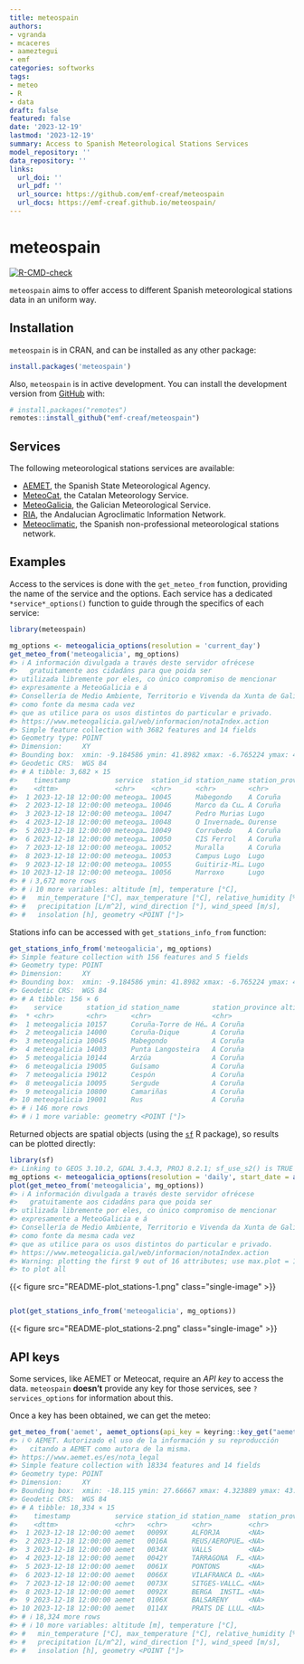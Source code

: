 ```yaml
---
title: meteospain
authors:
- vgranda
- mcaceres
- aameztegui
- emf
categories: softworks
tags:
- meteo
- R
- data
draft: false
featured: false
date: '2023-12-19'
lastmod: '2023-12-19'
summary: Access to Spanish Meteorological Stations Services
model_repository: ''
data_repository: ''
links:
  url_doi: ''
  url_pdf: ''
  url_source: https://github.com/emf-creaf/meteospain
  url_docs: https://emf-creaf.github.io/meteospain/
---
```

# meteospain

[![R-CMD-check](https://github.com/emf-creaf/meteospain/actions/workflows/R-CMD-check.yaml/badge.svg?branch=main)](https://github.com/emf-creaf/meteospain/actions/workflows/R-CMD-check.yaml)

`meteospain` aims to offer access to different Spanish meteorological
stations data in an uniform way.

## Installation

`meteospain` is in CRAN, and can be installed as any other package:

``` r
install.packages('meteospain')
```

Also, `meteospain` is in active development. You can install the
development version from [GitHub](https://github.com/) with:

``` r
# install.packages("remotes")
remotes::install_github("emf-creaf/meteospain")
```

## Services

The following meteorological stations services are available:

- [AEMET](https://www.aemet.es/en/portada), the Spanish State
  Meteorological Agency.
- [MeteoCat](https://meteo.cat), the Catalan Meteorology Service.
- [MeteoGalicia](https://www.meteogalicia.gal/web/inicio.action), the
  Galician Meteorological Service.
- [RIA](https://www.juntadeandalucia.es/agriculturaypesca/ifapa/riaweb/web/),
  the Andalucian Agroclimatic Information Network.
- [Meteoclimatic](https://www.meteoclimatic.net/), the Spanish
  non-professional meteorological stations network.

## Examples

Access to the services is done with the `get_meteo_from` function,
providing the name of the service and the options. Each service has a
dedicated `*service*_options()` function to guide through the specifics
of each service:

``` r
library(meteospain)

mg_options <- meteogalicia_options(resolution = 'current_day')
get_meteo_from('meteogalicia', mg_options)
#> ℹ A información divulgada a través deste servidor ofrécese
#>   gratuitamente aos cidadáns para que poida ser
#> utilizada libremente por eles, co único compromiso de mencionar
#> expresamente a MeteoGalicia e á
#> Consellería de Medio Ambiente, Territorio e Vivenda da Xunta de Galicia
#> como fonte da mesma cada vez
#> que as utilice para os usos distintos do particular e privado.
#> https://www.meteogalicia.gal/web/informacion/notaIndex.action
#> Simple feature collection with 3682 features and 14 fields
#> Geometry type: POINT
#> Dimension:     XY
#> Bounding box:  xmin: -9.184586 ymin: 41.8982 xmax: -6.765224 ymax: 43.734
#> Geodetic CRS:  WGS 84
#> # A tibble: 3,682 × 15
#>    timestamp           service  station_id station_name station_province
#>    <dttm>              <chr>    <chr>      <chr>        <chr>           
#>  1 2023-12-18 12:00:00 meteoga… 10045      Mabegondo    A Coruña        
#>  2 2023-12-18 12:00:00 meteoga… 10046      Marco da Cu… A Coruña        
#>  3 2023-12-18 12:00:00 meteoga… 10047      Pedro Murias Lugo            
#>  4 2023-12-18 12:00:00 meteoga… 10048      O Invernade… Ourense         
#>  5 2023-12-18 12:00:00 meteoga… 10049      Corrubedo    A Coruña        
#>  6 2023-12-18 12:00:00 meteoga… 10050      CIS Ferrol   A Coruña        
#>  7 2023-12-18 12:00:00 meteoga… 10052      Muralla      A Coruña        
#>  8 2023-12-18 12:00:00 meteoga… 10053      Campus Lugo  Lugo            
#>  9 2023-12-18 12:00:00 meteoga… 10055      Guitiriz-Mi… Lugo            
#> 10 2023-12-18 12:00:00 meteoga… 10056      Marroxo      Lugo            
#> # ℹ 3,672 more rows
#> # ℹ 10 more variables: altitude [m], temperature [°C],
#> #   min_temperature [°C], max_temperature [°C], relative_humidity [%],
#> #   precipitation [L/m^2], wind_direction [°], wind_speed [m/s],
#> #   insolation [h], geometry <POINT [°]>
```

Stations info can be accessed with `get_stations_info_from` function:

``` r
get_stations_info_from('meteogalicia', mg_options)
#> Simple feature collection with 156 features and 5 fields
#> Geometry type: POINT
#> Dimension:     XY
#> Bounding box:  xmin: -9.184586 ymin: 41.8982 xmax: -6.765224 ymax: 43.7383
#> Geodetic CRS:  WGS 84
#> # A tibble: 156 × 6
#>    service      station_id station_name        station_province altitude
#>  * <chr>        <chr>      <chr>               <chr>                 [m]
#>  1 meteogalicia 10157      Coruña-Torre de Hé… A Coruña               21
#>  2 meteogalicia 14000      Coruña-Dique        A Coruña                5
#>  3 meteogalicia 10045      Mabegondo           A Coruña               94
#>  4 meteogalicia 14003      Punta Langosteira   A Coruña                5
#>  5 meteogalicia 10144      Arzúa               A Coruña              362
#>  6 meteogalicia 19005      Guísamo             A Coruña              175
#>  7 meteogalicia 19012      Cespón              A Coruña               59
#>  8 meteogalicia 10095      Sergude             A Coruña              231
#>  9 meteogalicia 10800      Camariñas           A Coruña                5
#> 10 meteogalicia 19001      Rus                 A Coruña              134
#> # ℹ 146 more rows
#> # ℹ 1 more variable: geometry <POINT [°]>
```

Returned objects are spatial objects (using the
[`sf`](https://r-spatial.github.io/sf/) R package), so results can be
plotted directly:

``` r
library(sf)
#> Linking to GEOS 3.10.2, GDAL 3.4.3, PROJ 8.2.1; sf_use_s2() is TRUE
mg_options <- meteogalicia_options(resolution = 'daily', start_date = as.Date('2021-04-25'))
plot(get_meteo_from('meteogalicia', mg_options))
#> ℹ A información divulgada a través deste servidor ofrécese
#>   gratuitamente aos cidadáns para que poida ser
#> utilizada libremente por eles, co único compromiso de mencionar
#> expresamente a MeteoGalicia e á
#> Consellería de Medio Ambiente, Territorio e Vivenda da Xunta de Galicia
#> como fonte da mesma cada vez
#> que as utilice para os usos distintos do particular e privado.
#> https://www.meteogalicia.gal/web/informacion/notaIndex.action
#> Warning: plotting the first 9 out of 16 attributes; use max.plot = 16
#> to plot all
```

{{< figure src="README-plot_stations-1.png" class="single-image" >}}

``` r

plot(get_stations_info_from('meteogalicia', mg_options))
```

{{< figure src="README-plot_stations-2.png" class="single-image" >}}

## API keys

Some services, like AEMET or Meteocat, require an *API key* to access
the data. `meteospain` **doesn’t** provide any key for those services,
see `?services_options` for information about this.

Once a key has been obtained, we can get the meteo:

``` r
get_meteo_from('aemet', aemet_options(api_key = keyring::key_get("aemet")))
#> ℹ © AEMET. Autorizado el uso de la información y su reproducción
#>   citando a AEMET como autora de la misma.
#> https://www.aemet.es/es/nota_legal
#> Simple feature collection with 18334 features and 14 fields
#> Geometry type: POINT
#> Dimension:     XY
#> Bounding box:  xmin: -18.115 ymin: 27.66667 xmax: 4.323889 ymax: 43.78621
#> Geodetic CRS:  WGS 84
#> # A tibble: 18,334 × 15
#>    timestamp           service station_id station_name  station_province
#>    <dttm>              <chr>   <chr>      <chr>         <chr>           
#>  1 2023-12-18 12:00:00 aemet   0009X      ALFORJA       <NA>            
#>  2 2023-12-18 12:00:00 aemet   0016A      REUS/AEROPUE… <NA>            
#>  3 2023-12-18 12:00:00 aemet   0034X      VALLS         <NA>            
#>  4 2023-12-18 12:00:00 aemet   0042Y      TARRAGONA  F… <NA>            
#>  5 2023-12-18 12:00:00 aemet   0061X      PONTONS       <NA>            
#>  6 2023-12-18 12:00:00 aemet   0066X      VILAFRANCA D… <NA>            
#>  7 2023-12-18 12:00:00 aemet   0073X      SITGES-VALLC… <NA>            
#>  8 2023-12-18 12:00:00 aemet   0092X      BERGA  INSTI… <NA>            
#>  9 2023-12-18 12:00:00 aemet   0106X      BALSARENY     <NA>            
#> 10 2023-12-18 12:00:00 aemet   0114X      PRATS DE LLU… <NA>            
#> # ℹ 18,324 more rows
#> # ℹ 10 more variables: altitude [m], temperature [°C],
#> #   min_temperature [°C], max_temperature [°C], relative_humidity [%],
#> #   precipitation [L/m^2], wind_direction [°], wind_speed [m/s],
#> #   insolation [h], geometry <POINT [°]>
```

